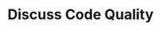 
# Discuss Code Quality



<!--

------------------------------- in progress -------------------------------

-->